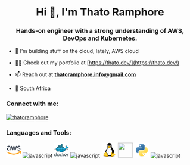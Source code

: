 <h1 align="center">Hi 👋, I'm Thato Ramphore</h1>
<h3 align="center">Hands-on engineer with a strong understanding of AWS, DevOps and Kubernetes.</h3>


- 🌱 I’m building stuff on the cloud, lately, AWS cloud 

- 👨‍💻 Check out my portfolio at [https://thato.dev/](https://thato.dev/)

- 📫 Reach out at **thatoramphore.info@gmail.com**

- 📍 South Africa

<h3 align="left">Connect with me:</h3>
<p align="left">
<a href="https://linkedin.com/in/thatoramphore" target="blank"><img align="center" src="https://raw.githubusercontent.com/rahuldkjain/github-profile-readme-generator/master/src/images/icons/Social/linked-in-alt.svg" alt="thatoramphore" height="30" width="40" /></a>
</p>

<h3 align="left">Languages and Tools:</h3>
<p align="left"> 
  <img src="https://raw.githubusercontent.com/devicons/devicon/master/icons/amazonwebservices/amazonwebservices-original-wordmark.svg" alt="html5" width="40" height="40"/> 
  <img src="https://www.vectorlogo.zone/logos/kubernetes/kubernetes-icon.svg" alt="javascript" width="40" height="40"/> 
  <img src="https://raw.githubusercontent.com/devicons/devicon/master/icons/docker/docker-original-wordmark.svg" alt="html5" width="40" height="40"/> 
  <img src="https://www.vectorlogo.zone/logos/jenkins/jenkins-icon.svg" alt="javascript" width="40" height="40"/> 
  <img src="https://raw.githubusercontent.com/devicons/devicon/master/icons/linux/linux-original.svg" alt="html5" width="40" height="40"/> 
  <img src="https://www.vectorlogo.zone/logos/git-scm/git-scm-icon.svg" width="40" height="40"/> 
  <img src="https://raw.githubusercontent.com/devicons/devicon/master/icons/python/python-original.svg" alt="html5" width="40" height="40"/> 
  <img src="https://www.vectorlogo.zone/logos/grafana/grafana-icon.svg" alt="javascript" width="40" height="40"/> 
</p>
          


